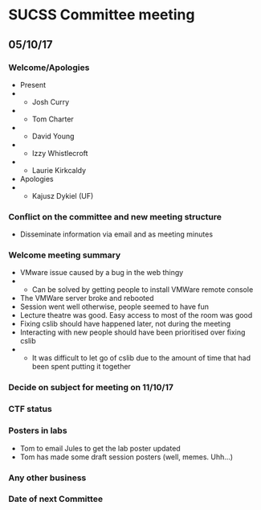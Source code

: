 # SUCSS Committee meeting
## 05/10/17

### Welcome/Apologies
* Present
* * Josh Curry
* * Tom Charter
* * David Young
* * Izzy Whistlecroft
* * Laurie Kirkcaldy
* Apologies
* * Kajusz Dykiel (UF)

### Conflict on the committee and new meeting structure
* Disseminate information via email and as meeting minutes

### Welcome meeting summary
* VMware issue caused by a bug in the web thingy
* * Can be solved by getting people to install VMWare remote console
* The VMWare server broke and rebooted
* Session went well otherwise, people seemed to have fun
* Lecture theatre was good. Easy access to most of the room was good
* Fixing cslib should have happened later, not during the meeting
* Interacting with new people should have been prioritised over fixing cslib
* * It was difficult to let go of cslib due to the amount of time that had been spent putting it together

### Decide on subject for meeting on 11/10/17

### CTF status

### Posters in labs
* Tom to email Jules to get the lab poster updated
* Tom has made some draft session posters (well, memes. Uhh...)

### Any other business

### Date of next Committee
